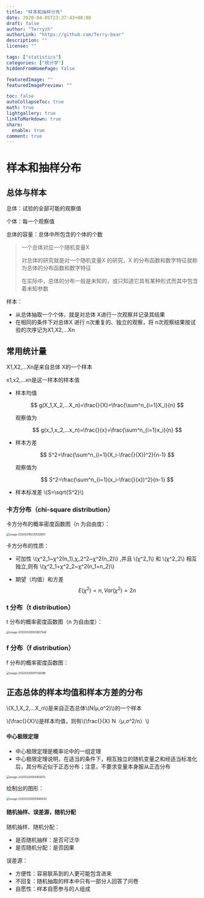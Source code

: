 ```yaml
---
title: "样本和抽样分布"
date: 2020-04-05T23:37:43+08:00
draft: false
author: "Terryzh"
authorLink: "https://github.com/Terry-bear"
description: ""
license: ""

tags: ["statistics"]
categories: ["统计学"]
hiddenFromHomePage: false

featuredImage: ""
featuredImagePreview: ""

toc: false
autoCollapseToc: true
math: true
lightgallery: true
linkToMarkdown: true
share:
  enable: true
comment: true
---
```

# 样本和抽样分布

## 总体与样本

总体：试验的全部可能的观察值

个体：每一个观察值

总体的容量：总体中所包含的个体的个数

> 一个总体对应一个随机变量X
>
> 对总体的研究就是对一个随机变量X 的研究，X 的分布函数和数字特征就称为总体的分布函数和数字特征
>
> 在实际中，总体的分布一般是未知的，或只知道它具有某种形式而其中包含着未知参数

样本：

- 从总体抽取一个个体，就是对总体 X进行一次观察并记录其结果
- 在相同的条件下对总体X 进行 n次重复的、独立的观察，将 n次观察结果按试验的次序记为X1,X2,…Xn

## 常用统计量

X1,X2,…Xn是来自总体 X的一个样本

x1,x2,…xn是这一样本的样本值

- 样本均值

  $$
  g(X_1,X_2,...X_n)=\frac{}{X}=\frac{\sum^n_{i=1}X_i}{n}
  $$

  观察值为

  $$
  g(x_1,x_2,...x_n)=\frac{}{x}=\frac{\sum^n_{i=1}x_i}{n}
  $$

- 样本方差

  $$
  S^2=\frac{\sum^n_{i=1}(X_i-\frac{}{X})^2}{n-1}
  $$

  观察值为

  $$
  S^2=\frac{\sum^n_{i=1}(x_i-\frac{}{x})^2}{n-1}
  $$

- 样本标准差
  \\(S=\sqrt{S^2}\\)

### 卡方分布（chi-square distribution）

卡方分布的概率密度函数图（n 为自由度）：

<img src="http://img.elixir-zh.cn/uPic/image-20200319235530901.png" alt="image-20200319235530901" style="zoom:50%;" />

卡方分布的性质：

- 可加性 \\(χ^2_1~χ^2(n_1),χ_2^2~χ^2(n_2)\\) ,并且 \\(χ^2_1\\) 和 \\(χ^2_2\\) 相互独立,则有 \\(χ^2_1+χ^2_2~χ^2(n_1+n_2)\\)

- 期望（均值）和方差
  $$
  E(χ^2)=n,Var(χ^2)=2n
  $$

### t 分布（t distribution）

t 分布的概率密度函数图（n 为自由度）：

<img src="http://img.elixir-zh.cn/uPic/image-20200320000907548.png" alt="image-20200320000907548" style="zoom:50%;" />

### f 分布（f distribution）

f 分布的概率密度函数图：

<img src="http://img.elixir-zh.cn/uPic/image-20200320001134096.png" alt="image-20200320001134096" style="zoom:50%;" />



## 正态总体的样本均值和样本方差的分布

\\(X_1,X_2,…X_n\\)是来自正态总体\\(N(μ,σ^2)\\)的一个样本

\\(\frac{}{X}\\)是样本均值，则有\\(\frac{}{X} N（μ,σ^2/n）\\)



#### 中心极限定理

- 中心极限定理是概率论中的一组定理
- 中心极限定理说明，在适当的条件下，相互独立的随机变量之和经适当标准化后，其分布近似于正态分布；注意，不要求变量本身服从正态分布



<img src="http://img.elixir-zh.cn/uPic/image-20200320005904112.png" alt="image-20200320005904112" style="zoom:50%;" />



绘制出的图形：

<img src="http://img.elixir-zh.cn/uPic/image-20200320005948430.png" alt="image-20200320005948430" style="zoom:50%;" />



#### 随机抽样、误差源，随机分配

随机抽样、随机分配：

- 是否随机抽样：是否可泛华
- 是否随机分配：是否因果

误差源：

- 方便性：容易联系到的人更可能包含进来
- 不回复：随机抽取的样本中只有一部分人回答了问卷
- 自愿性：样本自愿参与的人组成
